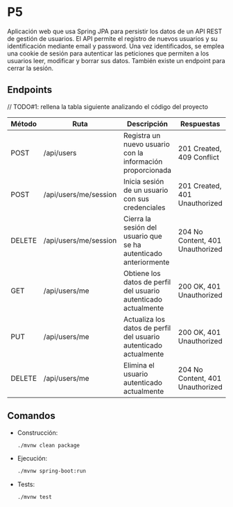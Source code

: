 # P5
Aplicación web que usa Spring JPA para persistir los datos de un API REST de gestión de usuarios.
El API permite el registro de nuevos usuarios y su identificación mediante email y password.
Una vez identificados, se emplea una cookie de sesión para autenticar las peticiones que permiten 
a los usuarios leer, modificar y borrar sus datos. También existe un endpoint para cerrar la sesión.  

## Endpoints

// TODO#1: rellena la tabla siguiente analizando el código del proyecto

| Método | Ruta | Descripción | Respuestas |
|--------|------|-------------|------------|
| POST   | /api/users | Registra un nuevo usuario con la información proporcionada | 201 Created, 409 Conflict  |
| POST   | /api/users/me/session | Inicia sesión de un usuario con sus credenciales | 201 Created, 401 Unauthorized  |
| DELETE   | /api/users/me/session | Cierra la sesión del usuario que se ha autenticado anteriormente | 204 No Content, 401 Unauthorized  |
| GET   | /api/users/me | Obtiene los datos de perfil del usuario autenticado actualmente | 200 OK, 401 Unauthorized  |
| PUT   | /api/users/me | Actualiza los datos de perfil del usuario autenticado actualmente | 200 OK, 401 Unauthorized  |
| DELETE   | /api/users/me | Elimina el usuario autenticado actualmente | 204 No Content, 401 Unauthorized  |



## Comandos 

- Construcción: 
  ```sh
  ./mvnw clean package
  ```

- Ejecución: 
  ```sh
  ./mvnw spring-boot:run
  ```

- Tests:
  ```sh
  ./mvnw test
  ```
